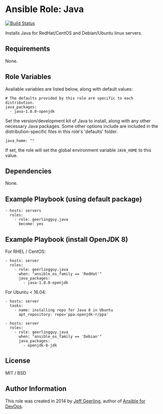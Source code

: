 # Ansible Role: Java

[![Build Status](https://travis-ci.com/geerlingguy/ansible-role-java.svg?branch=master)](https://travis-ci.com/geerlingguy/ansible-role-java)

Installs Java for RedHat/CentOS and Debian/Ubuntu linux servers.

## Requirements

None.

## Role Variables

Available variables are listed below, along with default values:

    # The defaults provided by this role are specific to each distribution.
    java_packages:
      - java-1.8.0-openjdk

Set the version/development kit of Java to install, along with any other necessary Java packages. Some other options include are included in the distribution-specific files in this role's 'defaults' folder.

    java_home: ""

If set, the role will set the global environment variable `JAVA_HOME` to this value.

## Dependencies

None.

## Example Playbook (using default package)

    - hosts: servers
      roles:
        - role: geerlingguy.java
          become: yes

## Example Playbook (install OpenJDK 8)

For RHEL / CentOS:

    - hosts: server
      roles:
        - role: geerlingguy.java
          when: "ansible_os_family == 'RedHat'"
          java_packages:
            - java-1.8.0-openjdk

For Ubuntu < 16.04:

    - hosts: server
      tasks:
        - name: installing repo for Java 8 in Ubuntu
  	      apt_repository: repo='ppa:openjdk-r/ppa'
    
    - hosts: server
      roles:
        - role: geerlingguy.java
          when: "ansible_os_family == 'Debian'"
          java_packages:
            - openjdk-8-jdk

## License

MIT / BSD

## Author Information

This role was created in 2014 by [Jeff Geerling](https://www.jeffgeerling.com/), author of [Ansible for DevOps](https://www.ansiblefordevops.com/).
